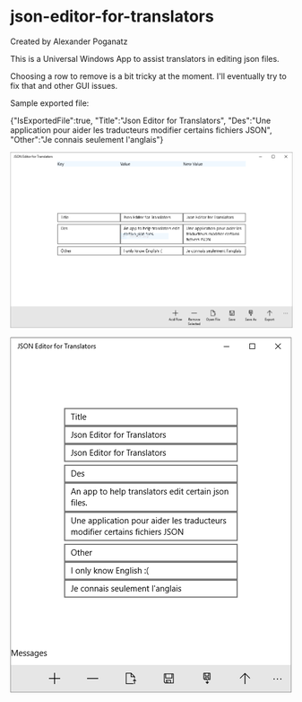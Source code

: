 # json-editor-for-translators

Created by Alexander Poganatz

This is a Universal Windows App to assist translators in editing json files.

Choosing a row to remove is a bit tricky at the moment. 
I'll eventually try to fix that and other GUI issues.

Sample exported file:

{"IsExportedFile":true,
"Title":"Json Editor for Translators",
"Des":"Une application pour aider les traducteurs modifier certains fichiers JSON",
"Other":"Je connais seulement l'anglais"}

![alt-tag](./screenshotofapp.PNG)

![alt-tag](./screenshotofappthinview.PNG)
